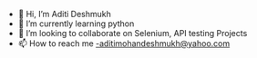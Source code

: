 - 👋 Hi, I’m Aditi Deshmukh
- 🌱 I’m currently learning python
- 💞️ I’m looking to collaborate on Selenium, API testing Projects
- 📫 How to reach me -aditimohandeshmukh@yahoo.com

<!---
Adi-Desh/Adi-Desh is a ✨ special ✨ repository because its `README.md` (this file) appears on your GitHub profile.
You can click the Preview link to take a look at your changes.
--->
